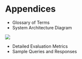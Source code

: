 
# Appendices

- Glossary of Terms
- System Architecture Diagram

![](media/image1.png)

- Detailed Evaluation Metrics
- Sample Queries and Responses
